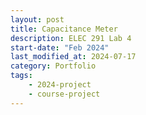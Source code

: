 ```yaml
---
layout: post
title: Capacitance Meter
description: ELEC 291 Lab 4
start-date: "Feb 2024"
last_modified_at: 2024-07-17
category: Portfolio
tags:
    - 2024-project
    - course-project
---
```

